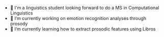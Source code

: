- 🌱 I'm a linguistics student looking forward to do a MS in Computational Linguistics
- 🔭 I’m currently working on emotion recognition analyses through prosody
- 🌱 I’m currently learning how to extract prosodic features using Libros
